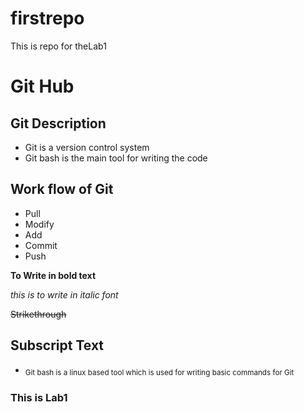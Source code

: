 # firstrepo
This is repo for theLab1
# Git Hub
## Git Description
- Git is a version control system
- Git bash is the main tool for writing the code
## Work flow of Git
- Pull
- Modify
- Add
- Commit
- Push

**To Write in bold text**

*this is to write in italic font*

~~Strikethrough~~

## Subscript Text
- <sub>Git bash is a linux based tool which is used for writing basic commands for Git<sub/>
### This is Lab1 
